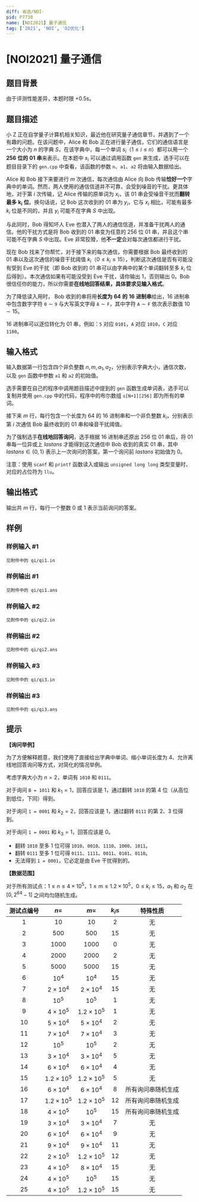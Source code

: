 ```yaml
---
diff: 省选/NOI-
pid: P7738
name: [NOI2021] 量子通信
tag: ['2021', 'NOI', 'O2优化']
---
```

# [NOI2021] 量子通信
## 题目背景

由于评测性能差异，本题时限 +0.5s。
## 题目描述

小 Z 正在自学量子计算机相关知识，最近他在研究量子通信章节，并遇到了一个有趣的问题。在该问题中，Alice 和 Bob 正在进行量子通信，它们的通信语言是一个大小为 $n$ 的字典 $S$，在该字典中，每一个单词 $s_i$（$1 \le i \le n$）都可以用一个 $\boldsymbol{256}$ **位的** $\boldsymbol{01}$ **串**来表示。在本题中 $s_i$ 可以通过调用函数 `gen` 来生成，选手可以在题目目录下的 `gen.cpp` 中查看，该函数的参数 `n`、`a1`、`a2` 将由输入数据给出。

Alice 和 Bob 接下来要进行 $m$ 次通信，每次通信由 Alice 向 Bob 传输**恰好一个**字典中的单词。然而，两人使用的通信信道并不可靠，会受到噪音的干扰。更具体地，对于第 $i$ 次传输，记 Alice 传输的原单词为 $x_i$，该 $01$ 串会受噪音干扰而**翻转最多** $\boldsymbol{k_i}$ **位**。换句话说，记 Bob 这次收到的 $01$ 串为 $y_i$，它与 $x_i$ 相比，可能有最多 $k_i$ 位是不同的，并且 $y_i$ 可能不在字典 $S$ 中出现。

与此同时，Bob 得知坏人 Eve 也潜入了两人的通信信道，并准备干扰两人的通信。他的干扰方式是将 Bob 收到的 $01$ 串变为任意的 $256$ 位 $01$ 串，并且这个串可能不在字典 $S$ 中出现。Eve 非常狡猾，他**不一定**会对每次通信都进行干扰。

现在 Bob 找来了你帮忙，对于接下来的每次通信，你需要根据 Bob 最终收到的 $01$ 串以及这次通信的噪音干扰阈值 $k_i$（$0 \le k_i \le 15$），判断这次通信是否有可能没有受到 Eve 的干扰（即 Bob 收到的 $01$ 串可以由字典中的某个单词翻转至多 $k_i$ 位后得到）。本次通信如果有可能没受到 Eve 干扰，请你输出 $1$，否则输出 $0$。Bob 很信任你的能力，所以你需要**在线地回答结果，具体要求见输入格式**。

为了降低读入用时， Bob 收到的串将用**长度为** $\boldsymbol{64}$ **的** $\boldsymbol{16}$ **进制串**给出，$16$ 进制串中包含数字字符 $\texttt{0} \sim \texttt{9}$ 与大写英文字母 $\texttt{A} \sim \texttt{F}$，其中字符 $\texttt{A} \sim \texttt{F}$ 依次表示数值 $10 \sim 15$。

$16$ 进制串可以逐位转化为 $01$ 串，例如：`5` 对应 `0101`，`A` 对应 `1010`，`C` 对应 `1100`。
## 输入格式

输入数据第一行包含四个非负整数 $n, m, a_1, a_2$，分别表示字典大小，通信次数，以及 `gen` 函数中参数 `a1` 和 `a2` 的初始值。

选手需要在自己的程序中调用题目描述中提到的 `gen` 函数生成单词表，选手可以复制并使用 `gen.cpp` 中的代码，程序中的布尔数组 `s[N+1][256]` 即为所有的单词。

接下来 $m$ 行，每行包含一个长度为 $64$ 的 $16$ 进制串和一个非负整数 $k_i$，分别表示第 $i$ 次通信 Bob 最终收到的 $01$ 串和噪音干扰阈值。

为了强制选手**在线地回答询问**，选手根据 $16$ 进制串还原出 $256$ 位 $01$ 串后，将 $01$ 串每一位异或上 ${\mathit{lastans}}$ 才能得到这次通信中 Bob 收到的真实 $01$ 串，其中 ${\mathit{lastans}} \in \{ 0, 1 \}$ 表示上一次询问的答案，第一个询问前 ${\mathit{lastans}}$ 初始值为 0。

注意：使用 `scanf` 和 `printf` 函数读入或输出 `unsigned long long` 类型变量时，对应的占位符为 `llu`。
## 输出格式

输出共 $m$ 行，每行一个整数 $0$ 或 $1$ 表示当前询问的答案。
## 样例

### 样例输入 #1
```
见附件中的 qi/qi1.in
```
### 样例输出 #1
```
见附件中的 qi/qi1.ans
```
### 样例输入 #2
```
见附件中的 qi/qi2.in
```
### 样例输出 #2
```
见附件中的 qi/qi2.ans
```
### 样例输入 #3
```
见附件中的 qi/qi3.in
```
### 样例输出 #3
```
见附件中的 qi/qi3.ans
```
## 提示

**【询问举例】**

为了方便解释题意，我们使用了直接给出字典中单词、缩小单词长度为 $4$、允许离线地回答询问等方式，对简化的情况举例。

考虑字典大小为 $n = 2$，单词有 `1010` 和 `0111`。

对于询问 `B = 1011` 和 $k_1 = 1$，回答应该是 $1$，通过翻转 `1010` 的第 $4$ 位（从高位到低位，下同）得到。

对于询问 `1 = 0001` 和 $k_2 = 2$，回答应该是 $1$，通过翻转 `0111` 的第 $2$、$3$ 位得到。

对于询问 `1 = 0001` 和 $k_3 = 1$，回答应该是 $0$。

- 翻转 `1010` 至多 $1$ 位可得 `1010`、`0010`、`1110`、`1000`、`1011`。
- 翻转 `0111` 至多 $1$ 位可得 `0111`、`1111`、`0011`、`0101`、`0110`。
- 无法得到 `1 = 0001`，它必定是由 Eve 干扰得到的。

**【数据范围】**

对于所有测试点：$1 \le n \le 4 \times {10}^5$，$1 \le m \le 1.2 \times {10}^5$，$0 \le k_i \le 15$，$a_1$ 和 $a_2$ 在 $[0, 2^{64} - 1]$ 之间均匀随机生成。

| 测试点编号 | $n =$ | $m =$ | $k_i \le$ | 特殊性质 |
|:-:|:-:|:-:|:-:|:-:|
| $1$ | $10$ | $10$ | $2$ | 无 |
| $2$ | $500$ | $500$ | $15$ | 无 |
| $3$ | $1000$ | $1000$ | $0$ | 无 |
| $4$ | $2000$ | $2000$ | $2$ | 无 |
| $5$ | $5000$ | $5000$ | $15$ | 无 |
| $6$ | $10^4$ | $10^4$ | $15$ | 无 |
| $7$ | $2\times 10^4$ | $2\times 10^4$ | $15$ | 无 |
| $8$ | $10^5$ | $10^5$ | $1$ | 无 |
| $9$ | $4\times 10^5$ | $1.2\times 10^5$ | $1$ | 无 |
| $10$ | $5\times 10^4$ | $5\times 10^4$ | $2$ | 无 |
| $11$ | $7\times 10^4$ | $7\times 10^4$ | $3$ | 无 |
| $12$ | $10^5$ | $10^5$ | $2$ | 无 |
| $13$ | $3\times 10^4$ | $3\times 10^4$ | $5$ | 无 |
| $14$ | $6\times 10^4$ | $6\times 10^4$ | $4$ | 无 |
| $15$ | $1.2\times 10^5$ | $1.2\times 10^5$ | $5$ | 无 |
| $16$ | $6\times 10^4$ | $6\times 10^4$ | $8$ | 所有询问串随机生成 |
| $17$ | $1.2\times 10^5$ | $1.2\times 10^5$ | $12$ | 所有询问串随机生成 |
| $18$ | $4\times 10^5$ | $10^5$ | $15$ | 所有询问串随机生成 |
| $19$ | $3\times 10^4$ | $3\times 10^4$ | $7$ | 无 |
| $20$ | $6\times 10^4$ | $6\times 10^4$ | $9$ | 无 |
| $21$ | $9\times 10^4$ | $9\times 10^4$ | $11$ | 无 |
| $22$ | $2\times 10^5$ | $1.2\times 10^5$ | $12$ | 无 |
| $23$ | $4\times 10^5$ | $8\times 10^4$ | $15$ | 无 |
| $24$ | $4\times 10^5$ | $10^5$ | $15$ | 无 |
| $25$ | $4\times 10^5$ | $1.2\times 10^5$ | $15$ | 无 |
